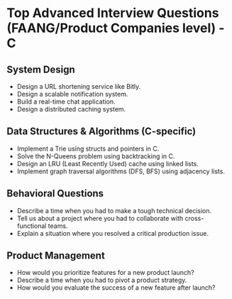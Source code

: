 # Top Advanced Interview Questions (FAANG/Product Companies level) - C

## System Design
- Design a URL shortening service like Bitly.
- Design a scalable notification system.
- Build a real-time chat application.
- Design a distributed caching system.

## Data Structures & Algorithms (C-specific)
- Implement a Trie using structs and pointers in C.
- Solve the N-Queens problem using backtracking in C.
- Design an LRU (Least Recently Used) cache using linked lists.
- Implement graph traversal algorithms (DFS, BFS) using adjacency lists.

## Behavioral Questions
- Describe a time when you had to make a tough technical decision.
- Tell us about a project where you had to collaborate with cross-functional teams.
- Explain a situation where you resolved a critical production issue.

## Product Management
- How would you prioritize features for a new product launch?
- Describe a time when you had to pivot a product strategy.
- How would you evaluate the success of a new feature after launch?
